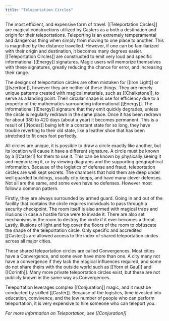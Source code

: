 ```yaml
---
title: "Teleportation Circles"
---
```

The most efficient, and expensive form of travel. [[Teleportation Circles]] are magical constructions utilized by Casters as a both a destination and origin for their teleportations. Teleporting is an extremely temperamental and dangerous thing when simply from moving to one place to another. This is magnified by the distance travelled. However, if one can be familiarized with their origin and destination, it becomes many degrees easier. [[Teleportation Circles]] are constructed to emit very loud and specific informational [[Energy]] signatures. Magic users will memorize themselves with these signatures, greatly reducing the chance for error, and increasing their range.

The designs of teleportation circles are often mistaken for [[Iron Light]] or [[Iszertion]], however they are neither of these things. They are merely unique patterns created with magical materials, such as [[Chalkstone]], to serve as a landing point. Their circular shape is use for efficiency due to a property of the mathematics surrounding informational [[Energy]]. The informational [[Energy]] signature that they emit quickly degrades, unless the circle is regularly redrawn in the same place. Once it has been redrawn for about 380 to 420 days (about a year) it becomes permanent. This is a result of [[Nodes]] being left in a constant state for so long, they have trouble reverting to their old state, like a leather shoe that has been stretched to fit ones foot perfectly.

All circles are unique, it is possible to draw a circle exactly like another, but its location will cause it have a different signature. A circle must be known by a [[Caster]] for them to use it. This can be known by physically seeing it and memorizing it, or by viewing diagrams and the supporting geographical information. Because of the logistics of defense and fraud, teleportation circles are well kept secrets. The chambers that hold them are deep under well guarded buildings, usually city keeps, and have many clever defenses. Not all are the same, and some even have no defenses. However most follow a common pattern.

Firstly, they are always surrounded by armed guard. Going in and out of the facility that contains the circle requires individuals to pass through a security checkpoint. The room itself is also armed with magical traps and illusions in case a hostile force were to invade it. There are also set mechanisms in the room to destroy the circle if it ever becomes a threat. Lastly, illusions of light and fog cover the floors of the room to obfuscate the shape of the teleportation circle. Only specific and accredited [[Caster]]s are allowed access to the index of shared teleportation circles across all major cities.

These shared teleportation circles are called Convergences. Most cities have a Convergence, and some even have more than one. A city many not have a convergence if they lack the magical influences required, and some do not share theirs with the outside world such as [[Yorn et Gaul]] and [[Corinth]]. Many more private teleportation circles exist, but these are not publicly known in the same way as Convergences.

Teleportation leverages complex [[Conjuration]] magic, and it must be conducted by skilled [[Caster]]. Because of the logistics, time invested into education, convivence, and the low number of people who can perform teleportation, it is very expensive to hire someone who can teleport you.

*For more information on Teleportation, see [[Conjuration]]*